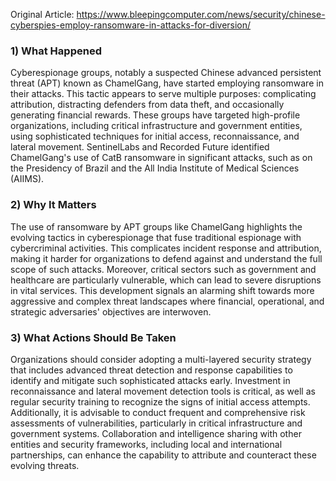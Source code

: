 Original Article: https://www.bleepingcomputer.com/news/security/chinese-cyberspies-employ-ransomware-in-attacks-for-diversion/

### 1) What Happened

Cyberespionage groups, notably a suspected Chinese advanced persistent threat (APT) known as ChamelGang, have started employing ransomware in their attacks. This tactic appears to serve multiple purposes: complicating attribution, distracting defenders from data theft, and occasionally generating financial rewards. These groups have targeted high-profile organizations, including critical infrastructure and government entities, using sophisticated techniques for initial access, reconnaissance, and lateral movement. SentinelLabs and Recorded Future identified ChamelGang's use of CatB ransomware in significant attacks, such as on the Presidency of Brazil and the All India Institute of Medical Sciences (AIIMS).

### 2) Why It Matters

The use of ransomware by APT groups like ChamelGang highlights the evolving tactics in cyberespionage that fuse traditional espionage with cybercriminal activities. This complicates incident response and attribution, making it harder for organizations to defend against and understand the full scope of such attacks. Moreover, critical sectors such as government and healthcare are particularly vulnerable, which can lead to severe disruptions in vital services. This development signals an alarming shift towards more aggressive and complex threat landscapes where financial, operational, and strategic adversaries' objectives are interwoven.

### 3) What Actions Should Be Taken

Organizations should consider adopting a multi-layered security strategy that includes advanced threat detection and response capabilities to identify and mitigate such sophisticated attacks early. Investment in reconnaissance and lateral movement detection tools is critical, as well as regular security training to recognize the signs of initial access attempts. Additionally, it is advisable to conduct frequent and comprehensive risk assessments of vulnerabilities, particularly in critical infrastructure and government systems. Collaboration and intelligence sharing with other entities and security frameworks, including local and international partnerships, can enhance the capability to attribute and counteract these evolving threats.